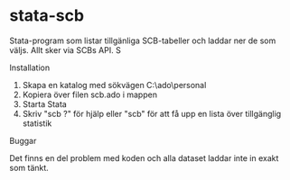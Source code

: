 # stata-scb

Stata-program som listar tillgänliga SCB-tabeller och laddar ner de som väljs. Allt sker via SCBs API. S

Installation

1. Skapa en katalog med sökvägen C:\ado\personal
2. Kopiera över filen scb.ado i mappen
3. Starta Stata
4. Skriv "scb ?" för hjälp eller "scb" för att få upp en lista över tillgänglig statistik


Buggar

Det finns en del problem med koden och alla dataset laddar inte in exakt som tänkt. 
